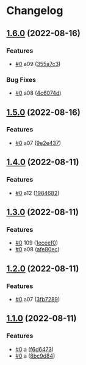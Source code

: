 # Changelog

## [1.6.0](https://github.com/shaunxu/happynrwl/compare/pql-v1.5.0...pql-v1.6.0) (2022-08-16)


### Features

* [#0](https://github.com/shaunxu/happynrwl/issues/0) a09 ([355a7c3](https://github.com/shaunxu/happynrwl/commit/355a7c3049b607e1fcaf4fa2913b38c00eb89c72))


### Bug Fixes

* [#0](https://github.com/shaunxu/happynrwl/issues/0) a08 ([4c6074d](https://github.com/shaunxu/happynrwl/commit/4c6074d416e6159f29f048996c5e2e97a7d7fc45))

## [1.5.0](https://github.com/shaunxu/happynrwl/compare/pql-v1.4.0...pql-v1.5.0) (2022-08-16)


### Features

* [#0](https://github.com/shaunxu/happynrwl/issues/0) a07 ([9e2e437](https://github.com/shaunxu/happynrwl/commit/9e2e437171f93d7dc4158a5a8f40395151dad6b7))

## [1.4.0](https://github.com/shaunxu/happynrwl/compare/pql-v1.3.0...pql-v1.4.0) (2022-08-11)


### Features

* [#0](https://github.com/shaunxu/happynrwl/issues/0) a12 ([1984682](https://github.com/shaunxu/happynrwl/commit/19846824f619c1de3f3347669bf4f3294d4c79a0))

## [1.3.0](https://github.com/shaunxu/happynrwl/compare/pql-v1.2.0...pql-v1.3.0) (2022-08-11)


### Features

* [#0](https://github.com/shaunxu/happynrwl/issues/0) 109 ([1eceef0](https://github.com/shaunxu/happynrwl/commit/1eceef0aca4bf31aaab7fdede871795f762eba8d))
* [#0](https://github.com/shaunxu/happynrwl/issues/0) a08 ([afe80ec](https://github.com/shaunxu/happynrwl/commit/afe80eccf3bc2d1d8916ce833ad49062a39d1bd5))

## [1.2.0](https://github.com/shaunxu/happynrwl/compare/pql-v1.1.0...pql-v1.2.0) (2022-08-11)


### Features

* [#0](https://github.com/shaunxu/happynrwl/issues/0) a07 ([3fb7289](https://github.com/shaunxu/happynrwl/commit/3fb72898e64a44ca3bedaaef568f0244a9ec64e6))

## [1.1.0](https://github.com/shaunxu/happynrwl/compare/pql-v1.0.0...pql-v1.1.0) (2022-08-11)


### Features

* [#0](https://github.com/shaunxu/happynrwl/issues/0) a ([f6d6473](https://github.com/shaunxu/happynrwl/commit/f6d6473fa5cec55fd47680195f53971003c54621))
* [#0](https://github.com/shaunxu/happynrwl/issues/0) a ([8bc9d84](https://github.com/shaunxu/happynrwl/commit/8bc9d84b632cf630fae1bb28b1d8ec833eabf523))
